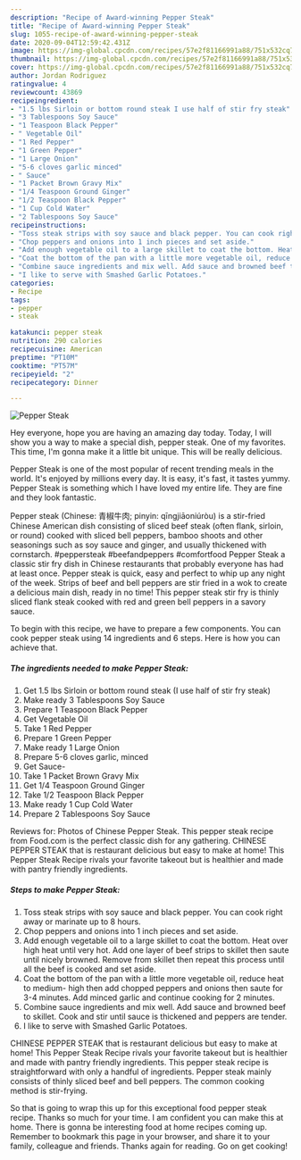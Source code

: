 ```yaml
---
description: "Recipe of Award-winning Pepper Steak"
title: "Recipe of Award-winning Pepper Steak"
slug: 1055-recipe-of-award-winning-pepper-steak
date: 2020-09-04T12:59:42.431Z
image: https://img-global.cpcdn.com/recipes/57e2f81166991a88/751x532cq70/pepper-steak-recipe-main-photo.jpg
thumbnail: https://img-global.cpcdn.com/recipes/57e2f81166991a88/751x532cq70/pepper-steak-recipe-main-photo.jpg
cover: https://img-global.cpcdn.com/recipes/57e2f81166991a88/751x532cq70/pepper-steak-recipe-main-photo.jpg
author: Jordan Rodriguez
ratingvalue: 4
reviewcount: 43869
recipeingredient:
- "1.5 lbs Sirloin or bottom round steak I use half of stir fry steak"
- "3 Tablespoons Soy Sauce"
- "1 Teaspoon Black Pepper"
- " Vegetable Oil"
- "1 Red Pepper"
- "1 Green Pepper"
- "1 Large Onion"
- "5-6 cloves garlic minced"
- " Sauce"
- "1 Packet Brown Gravy Mix"
- "1/4 Teaspoon Ground Ginger"
- "1/2 Teaspoon Black Pepper"
- "1 Cup Cold Water"
- "2 Tablespoons Soy Sauce"
recipeinstructions:
- "Toss steak strips with soy sauce and black pepper. You can cook right away or marinate up to 8 hours."
- "Chop peppers and onions into 1 inch pieces and set aside."
- "Add enough vegetable oil to a large skillet to coat the bottom. Heat over high heat until very hot. Add one layer of beef strips to skillet then saute until nicely browned. Remove from skillet then repeat this process until all the beef is cooked and set aside."
- "Coat the bottom of the pan with a little more vegetable oil, reduce heat to medium- high then add chopped peppers and onions then saute for 3-4 minutes. Add minced garlic and continue cooking for 2 minutes."
- "Combine sauce ingredients and mix well. Add sauce and browned beef to skillet. Cook and stir until sauce is thickened and peppers are tender."
- "I like to serve with Smashed Garlic Potatoes."
categories:
- Recipe
tags:
- pepper
- steak

katakunci: pepper steak 
nutrition: 290 calories
recipecuisine: American
preptime: "PT10M"
cooktime: "PT57M"
recipeyield: "2"
recipecategory: Dinner

---
```



![Pepper Steak](https://img-global.cpcdn.com/recipes/57e2f81166991a88/751x532cq70/pepper-steak-recipe-main-photo.jpg)

Hey everyone, hope you are having an amazing day today. Today, I will show you a way to make a special dish, pepper steak. One of my favorites. This time, I'm gonna make it a little bit unique. This will be really delicious.

Pepper Steak is one of the most popular of recent trending meals in the world. It's enjoyed by millions every day. It is easy, it's fast, it tastes yummy. Pepper Steak is something which I have loved my entire life. They are fine and they look fantastic.

Pepper steak (Chinese: 青椒牛肉; pinyin: qīngjiāoniúròu) is a stir-fried Chinese American dish consisting of sliced beef steak (often flank, sirloin, or round) cooked with sliced bell peppers, bamboo shoots and other seasonings such as soy sauce and ginger, and usually thickened with cornstarch. #peppersteak #beefandpeppers #comfortfood Pepper Steak a classic stir fry dish in Chinese restaurants that probably everyone has had at least once. Pepper steak is quick, easy and perfect to whip up any night of the week. Strips of beef and bell peppers are stir fried in a wok to create a delicious main dish, ready in no time! This pepper steak stir fry is thinly sliced flank steak cooked with red and green bell peppers in a savory sauce.


To begin with this recipe, we have to prepare a few components. You can cook pepper steak using 14 ingredients and 6 steps. Here is how you can achieve that.

<!--inarticleads1-->

##### The ingredients needed to make Pepper Steak:

1. Get 1.5 lbs Sirloin or bottom round steak (I use half of stir fry steak)
1. Make ready 3 Tablespoons Soy Sauce
1. Prepare 1 Teaspoon Black Pepper
1. Get  Vegetable Oil
1. Take 1 Red Pepper
1. Prepare 1 Green Pepper
1. Make ready 1 Large Onion
1. Prepare 5-6 cloves garlic, minced
1. Get  Sauce-
1. Take 1 Packet Brown Gravy Mix
1. Get 1/4 Teaspoon Ground Ginger
1. Take 1/2 Teaspoon Black Pepper
1. Make ready 1 Cup Cold Water
1. Prepare 2 Tablespoons Soy Sauce


Reviews for: Photos of Chinese Pepper Steak. This pepper steak recipe from Food.com is the perfect classic dish for any gathering. CHINESE PEPPER STEAK that is restaurant delicious but easy to make at home! This Pepper Steak Recipe rivals your favorite takeout but is healthier and made with pantry friendly ingredients. 

<!--inarticleads2-->

##### Steps to make Pepper Steak:

1. Toss steak strips with soy sauce and black pepper. You can cook right away or marinate up to 8 hours.
1. Chop peppers and onions into 1 inch pieces and set aside.
1. Add enough vegetable oil to a large skillet to coat the bottom. Heat over high heat until very hot. Add one layer of beef strips to skillet then saute until nicely browned. Remove from skillet then repeat this process until all the beef is cooked and set aside.
1. Coat the bottom of the pan with a little more vegetable oil, reduce heat to medium- high then add chopped peppers and onions then saute for 3-4 minutes. Add minced garlic and continue cooking for 2 minutes.
1. Combine sauce ingredients and mix well. Add sauce and browned beef to skillet. Cook and stir until sauce is thickened and peppers are tender.
1. I like to serve with Smashed Garlic Potatoes.


CHINESE PEPPER STEAK that is restaurant delicious but easy to make at home! This Pepper Steak Recipe rivals your favorite takeout but is healthier and made with pantry friendly ingredients. This pepper steak recipe is straightforward with only a handful of ingredients. Pepper steak mainly consists of thinly sliced beef and bell peppers. The common cooking method is stir-frying. 

So that is going to wrap this up for this exceptional food pepper steak recipe. Thanks so much for your time. I am confident you can make this at home. There is gonna be interesting food at home recipes coming up. Remember to bookmark this page in your browser, and share it to your family, colleague and friends. Thanks again for reading. Go on get cooking!
